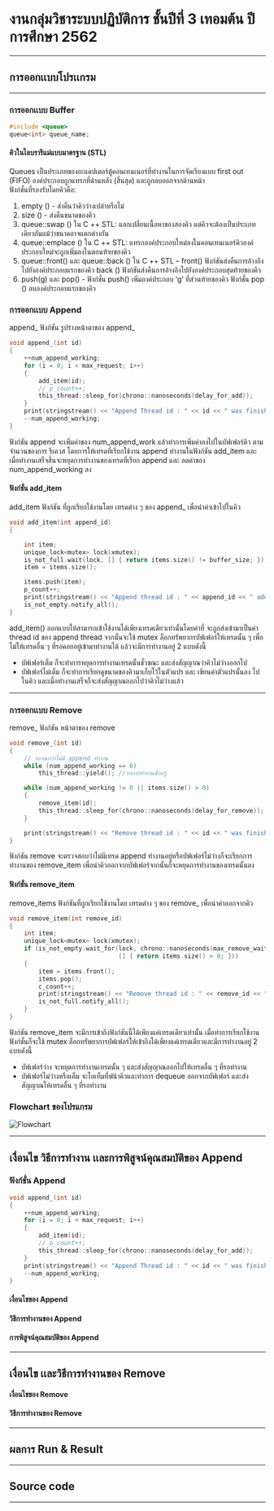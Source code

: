 # งานกลุ่มวิชาระบบปฏิบัติการ ชั้นปีที่ 3 เทอมต้น ปีการศึกษา 2562
***
## การออกเเบบโปรเเกรม
***
### การออกเเบบ Buffer
```C
#include <queue>
queue<int> queue_name;
```
#### คิวในไลบรารีแม่แบบมาตรฐาน (STL)
Queues เป็นประเภทของอะแดปเตอร์ตู้คอนเทนเนอร์ที่ทำงานในการจัดเรียงแบบ first out (FIFO) องค์ประกอบถูกแทรกที่ด้านหลัง (สิ้นสุด) และถูกลบออกจากด้านหน้า  
ฟังก์ชั่นที่รองรับโดยคิวคือ:  
1. empty () - ส่งคืนว่าคิวว่างเปล่าหรือไม่
2. size () - ส่งคืนขนาดของคิว
3. queue::swap () ใน C ++ STL: แลกเปลี่ยนเนื้อหาของสองคิว แต่คิวจะต้องเป็นประเภทเดียวกันแม้ว่าขนาดอาจแตกต่างกัน
4. queue::emplace () ใน C ++ STL: แทรกองค์ประกอบใหม่ลงในคอนเทนเนอร์คิวองค์ประกอบใหม่จะถูกเพิ่มลงในตอนท้ายของคิว
5. queue::front() และ queue::back () ใน C ++ STL – front() ฟังก์ชันส่งคืนการอ้างอิงไปยังองค์ประกอบแรกของคิว back () ฟังก์ชันส่งคืนการอ้างอิงไปยังองค์ประกอบสุดท้ายของคิว
6. push(g) และ pop() - ฟังก์ชั่น push() เพิ่มองค์ประกอบ ‘g’ ที่ส่วนท้ายของคิว ฟังก์ชั่น pop () ลบองค์ประกอบแรกของคิว

### การออกเเบบ Append
append_ ฟังก์ชัน รูปร่างหน้าตาของ append_
```c
void append_(int id)
{
    ++num_append_working;
    for (i = 0; i < max_request; i++)
    {
        add_item(id);
        // p_count++;
        this_thread::sleep_for(chrono::nanoseconds(delay_for_add));
    }
    print(stringstream() << "Append Thread id : " << id << " was finished.\n");
    --num_append_working;
}
```
ฟังก์ชัน append จะเพิ่มค่าของ num_append_work แล้วทำการเพิ่มค่าลงไปในบัฟเฟอร์คิว ตามจำนวนของการ รีเควส โดยการให้เทรดที่เรียกใช้งาน append ทำงานในฟังก์ชัน add_item และเมื่อทำงานเสร็จสิ้นจะหยุดการทำงานของเทรดที่เรียก append และ ลดค่าของ num_append_working ลง
#### ฟังก์ชั่น add_item
add_item ฟังก์ชัน ที่ถูกเรียกใช้งานโดย เทรดต่าง ๆ ของ append_ เพื่อนำค่าเข้าไปในคิว
```C
void add_item(int append_id)
{

    int item;
    unique_lock<mutex> lock(xmutex);                                   
    is_not_full.wait(lock, [] { return items.size() != buffer_size; });
    item = items.size();                                               

    items.push(item);
    p_count++;
    print(stringstream() << "Append thread id : " << append_id << " add item " << item << " in buffer.\n");
    is_not_empty.notify_all();
}
```
add_item() ออกแบบให้สามารถเข้าใช้งานได้เพียงเทรดเดียวเท่านั้นโดยค่าที่ จะถูกส่งเข้ามาเป็นค่า thread id ของ append thread จากนั้นจะใช้ mutex ล็อกทรัพยากรบัฟเฟอร์ให้เทรดนั้น ๆ เพื่อไม่ให้เทรดอื่น ๆ ที่รอคอยอยู่เข้ามาทำงานได้ แล้วจะมีการทำงานอยู่ 2 แบบดังนี้
* บัฟเฟอร์เต็ม ก็จะทำการหยุดการทำงานเทรดนั้นชั่วขณะ และส่งสัญญาณว่าคิวไม่ว่างออกไป
* บัฟเฟอร์ไม่เต็ม ก็จะทำการเรียกดูขนาดของคิวมาเก็บไว้ในตัวแปร และ เขียนค่าตัวแปรนั้นลง ไปในคิว และเมื่อทำงานเสร็จก็จะส่งสัญญาณออกไปว่าคิวไม่ว่างแล้ว

***
### การออกเเบบ Remove
remove_ ฟังก์ชัน หน้าตาของ remove
```c
void remove_(int id)
{
    // รอจนกว่าไม่มี append ทำงาน
    while (num_append_working == 0)
        this_thread::yield(); //รอการทำงานซักครู่

    while (num_append_working != 0 || items.size() > 0)
    {
        remove_item(id);                                             
        this_thread::sleep_for(chrono::nanoseconds(delay_for_remove)); //หยุดการทำงานของเทรดเมื่อเสร็จสิ้นโดยจะถูกหยุดไว้เท่ากับเวลาที่กำหนด
    }

    print(stringstream() << "Remove thread id : " << id << " was finished.\n"); // <-- uncomment to display end remove_s thread
}
```
ฟังก์ชัน remove จะตรวจสอบว่าไม่มีเทรด append ทำงานอยู่หรือบัฟเฟอร์ไม่ว่างก็จะเรียกการทำงานของ remove_item เพื่อนำคิวออกจากบัฟเฟอร์จากนั้นก็จะหยุดการทำงานของเทรดนั้นลง

#### ฟังก์ชั่น remove_item
remove_items ฟังก์ชันที่ถูกเรียกใช้งานโดย เทรดต่าง ๆ ของ remove_ เพื่อนำค่าออกจากคิว
```c
void remove_item(int remove_id)
{
    int item;
    unique_lock<mutex> lock(xmutex);
    if (is_not_empty.wait_for(lock, chrono::nanoseconds(max_remove_wait_time),
                              [] { return items.size() > 0; }))
    {
        item = items.front();
        items.pop();         
        c_count++;
        print(stringstream() << "Remove thread id : " << remove_id << " remove " << item << " form buffer.\n");
        is_not_full.notify_all();
    }
}
```
ฟังก์ชัน remove_item จะมีการเข้าถึงฟังก์ชันนี้ได้เพียงแค่เทรดเดียวเท่านั้น เมื่อทำการเรียกใช้งานฟังก์ชั่นก็จะใช้ mutex ล็อกทรัพยาการบัฟเฟอร์ให้เข้าถึงได้เพียงแค่เทรดเดียวและมีการทำงานอยู่ 2 แบบดังนี้
* บัฟเฟอร์ว่าง จะหยุดการทำงานเทรดนั้น ๆ และส่งสัญญาณออกไปให้เทรดอื่น ๆ ที่รอทำงาน
* บัฟเฟอร์ไม่ว่างหรือเต็ม จะไอเท็มที่ฟน้าคิวและทำการ dequeue ออกจากบัฟเฟอร์ และส่งสัญญาณให้เทรดอื่น ๆ ที่รอทำงาน
### Flowchart ของโปรแกรม
![Flowchart](./image/OS.png)
***
## เงื่อนไข วิธีการทำงาน เเละการพิสูจน์คุณสมบัติของ Append
### ฟังก์ชั่น Append
```c
void append_(int id)
{
    ++num_append_working;
    for (i = 0; i < max_request; i++)
    {
        add_item(id);
        // p_count++;
        this_thread::sleep_for(chrono::nanoseconds(delay_for_add));
    }
    print(stringstream() << "Append Thread id : " << id << " was finished.\n");
    --num_append_working;
}
```
#### เงื่อนไขของ Append
#### วิธีการทำงานของ Append
#### การพิสูจน์คุณสมบัติของ Append
***
## เงื่อนไข เเละวิธีการทำงานของ Remove
#### เงื่อนไขของ Remove
#### วิธีการทำงานของ Remove
***
## ผลการ Run & Result
***
## Source code 
***

